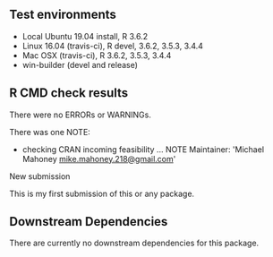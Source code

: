 ## Test environments
* Local Ubuntu 19.04 install, R 3.6.2
* Linux 16.04 (travis-ci), R devel, 3.6.2, 3.5.3, 3.4.4
* Mac OSX (travis-ci), R 3.6.2, 3.5.3, 3.4.4
* win-builder (devel and release) 

## R CMD check results

There were no ERRORs or WARNINGs.

There was one NOTE:

* checking CRAN incoming feasibility ... NOTE
Maintainer: 'Michael Mahoney <mike.mahoney.218@gmail.com>'

New submission

This is my first submission of this or any package.

## Downstream Dependencies

There are currently no downstream dependencies for this package.
